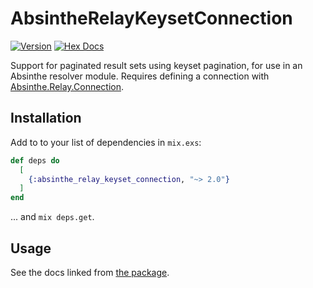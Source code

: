# AbsintheRelayKeysetConnection

[![Version](https://img.shields.io/hexpm/v/absinthe_relay_keyset_connection.svg)](https://hex.pm/packages/absinthe_relay_keyset_connection)
[![Hex Docs](https://img.shields.io/badge/documentation-gray.svg)](https://hexdocs.pm/absinthe_relay_keyset_connection)

Support for paginated result sets using keyset pagination, for use in an
Absinthe resolver module.
Requires defining a connection with
[Absinthe.Relay.Connection](https://hexdocs.pm/absinthe_relay/Absinthe.Relay.Connection.html).

## Installation

Add to to your list of dependencies in `mix.exs`:

```elixir
def deps do
  [
    {:absinthe_relay_keyset_connection, "~> 2.0"}
  ]
end
```

... and `mix deps.get`.

## Usage

See the docs linked from [the package](https://hex.pm/packages/absinthe_relay_keyset_connection).
